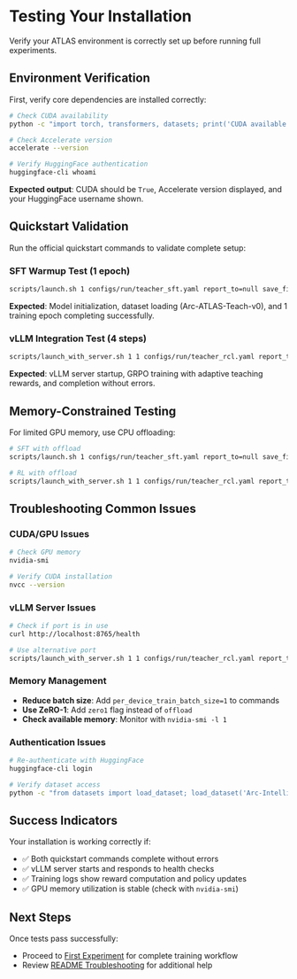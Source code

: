 
# Testing Your Installation

Verify your ATLAS environment is correctly set up before running full experiments.

## Environment Verification

First, verify core dependencies are installed correctly:

```bash
# Check CUDA availability
python -c "import torch, transformers, datasets; print('CUDA available:', torch.cuda.is_available())"

# Check Accelerate version
accelerate --version

# Verify HuggingFace authentication
huggingface-cli whoami
```

**Expected output**: CUDA should be `True`, Accelerate version displayed, and your HuggingFace username shown.

## Quickstart Validation

Run the official quickstart commands to validate complete setup:

### SFT Warmup Test (1 epoch)

```bash
scripts/launch.sh 1 configs/run/teacher_sft.yaml report_to=null save_final_model=false num_train_epochs=1
```

**Expected**: Model initialization, dataset loading (Arc-ATLAS-Teach-v0), and 1 training epoch completing successfully.

### vLLM Integration Test (4 steps)

```bash
scripts/launch_with_server.sh 1 1 configs/run/teacher_rcl.yaml report_to=null max_steps=4 eval_steps=1
```

**Expected**: vLLM server startup, GRPO training with adaptive teaching rewards, and completion without errors.

## Memory-Constrained Testing

For limited GPU memory, use CPU offloading:

```bash
# SFT with offload
scripts/launch.sh 1 configs/run/teacher_sft.yaml report_to=null save_final_model=false num_train_epochs=1 offload

# RL with offload
scripts/launch_with_server.sh 1 1 configs/run/teacher_rcl.yaml report_to=null max_steps=4 eval_steps=1 offload
```

## Troubleshooting Common Issues

### CUDA/GPU Issues
```bash
# Check GPU memory
nvidia-smi

# Verify CUDA installation
nvcc --version
```

### vLLM Server Issues
```bash
# Check if port is in use
curl http://localhost:8765/health

# Use alternative port
scripts/launch_with_server.sh 1 1 configs/run/teacher_rcl.yaml report_to=null max_steps=4 eval_steps=1 vllm_port=8766
```

### Memory Management
- **Reduce batch size**: Add `per_device_train_batch_size=1` to commands
- **Use ZeRO-1**: Add `zero1` flag instead of `offload`
- **Check available memory**: Monitor with `nvidia-smi -l 1`

### Authentication Issues
```bash
# Re-authenticate with HuggingFace
huggingface-cli login

# Verify dataset access
python -c "from datasets import load_dataset; load_dataset('Arc-Intelligence/Arc-ATLAS-Teach-v0', split='train[:1]')"
```

## Success Indicators

Your installation is working correctly if:
- ✅ Both quickstart commands complete without errors
- ✅ vLLM server starts and responds to health checks
- ✅ Training logs show reward computation and policy updates
- ✅ GPU memory utilization is stable (check with `nvidia-smi`)

## Next Steps

Once tests pass successfully:
- Proceed to [First Experiment](first-experiment.md) for complete training workflow
- Review [README Troubleshooting](../../README.md#troubleshooting) for additional help

